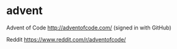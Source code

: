 # advent
Advent of Code http://adventofcode.com/ (signed in with GitHub)

Reddit https://www.reddit.com/r/adventofcode/
